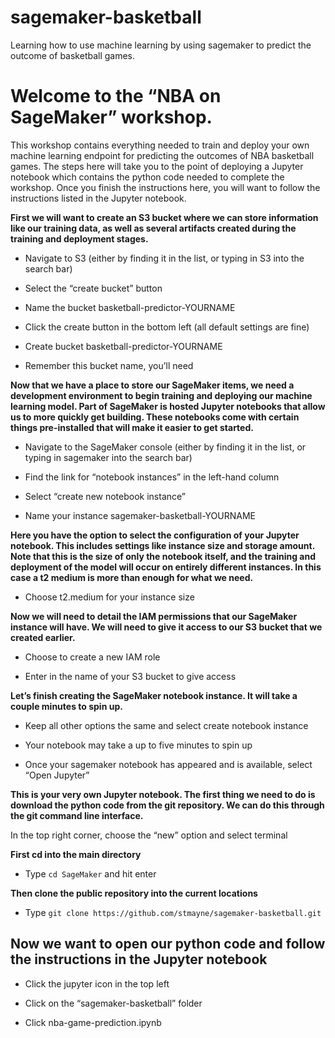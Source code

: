 # sagemaker-basketball
Learning how to use machine learning by using sagemaker to predict the outcome of basketball games.

# Welcome to the “NBA on SageMaker” workshop. 

This workshop contains everything needed to train and deploy your own machine learning endpoint for predicting the outcomes of NBA basketball games. The steps here will take you to the point of deploying a Jupyter notebook which contains the python code needed to complete the workshop. Once you finish the instructions here, you will want to follow the instructions listed in the Jupyter notebook.


**First we will want to create an S3 bucket where we can store information like our training data, as well as several artifacts created during the training and deployment stages.**


* Navigate to S3 (either by finding it in the list, or typing in S3 into the search bar)

* Select the “create bucket” button

* Name the bucket basketball-predictor-YOURNAME

* Click the create button in the bottom left (all default settings are fine)

* Create bucket basketball-predictor-YOURNAME

* Remember this bucket name, you’ll need 


**Now that we have a place to store our SageMaker items, we need a development environment to begin training and deploying our machine learning model. Part of SageMaker is hosted Jupyter notebooks that allow us to more quickly get building. These notebooks come with certain things pre-installed that will make it easier to get started.**


* Navigate to the SageMaker console (either by finding it in the list, or typing in sagemaker into the search bar)

* Find the link for “notebook instances” in the left-hand column

* Select “create new notebook instance”

* Name your instance sagemaker-basketball-YOURNAME


**Here you have the option to select the configuration of your Jupyter notebook. This includes settings like instance size and storage amount. Note that this is the size of only the notebook itself, and the training and deployment of the model will occur on entirely different instances. In this case a t2 medium is more than enough for what we need.**


* Choose t2.medium for your instance size


**Now we will need to detail the IAM permissions that our SageMaker instance will have. We will need to give it access to our S3 bucket that we created earlier.**


* Choose to create a new IAM role

* Enter in the name of your S3 bucket to give access


**Let’s finish creating the SageMaker notebook instance. It will take a couple minutes to spin up.**


* Keep all other options the same and select create notebook instance

* Your notebook may take a up to five minutes to spin up

* Once your sagemaker notebook has appeared and is available, select “Open Jupyter”


**This is your very own Jupyter notebook. The first thing we need to do is download the python code from the git repository. We can do this through the git command line interface.**


In the top right corner, choose the “new” option and select terminal


**First cd into the main directory**

* Type `cd SageMaker` and hit enter


**Then clone the public repository into the current locations**

* Type `git clone https://github.com/stmayne/sagemaker-basketball.git`


## Now we want to open our python code and follow the instructions in the Jupyter notebook

* Click the jupyter icon in the top left

* Click on the “sagemaker-basketball” folder

* Click nba-game-prediction.ipynb

